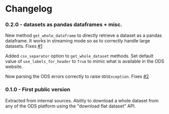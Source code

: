 # Changelog

### 0.2.0 - datasets as pandas dataframes + misc.

New method `get_whole_dataframe` to directly retrieve a dataset as a pandas dataframe. It works in streaming mode so as to correctly handle large datasets. Fixes [#1](https://github.com/smarie/python-odsclient/issues/1) 

Added `csv_separator` option to `get_whole_dataset` methods. Set default value of `use_labels_for_header` to `True` to mimic what is available in the ODS website.

Now parsing the ODS errors correctly to raise `ODSException`. Fixes [#2](https://github.com/smarie/python-odsclient/issues/2) 

### 0.1.0 - First public version

Extracted from internal sources. Ability to download a whole dataset from any of the ODS platform using the "download flat dataset" API.
